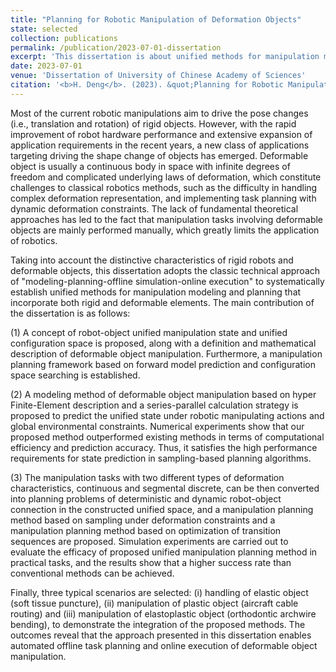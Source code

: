 ```yaml
---
title: "Planning for Robotic Manipulation of Deformation Objects"
state: selected
collection: publications
permalink: /publication/2023-07-01-dissertation
excerpt: 'This dissertation is about unified methods for manipulation modeling and planning that incorporate both rigid and deformable elements.'
date: 2023-07-01
venue: 'Dissertation of University of Chinese Academy of Sciences'
citation: '<b>H. Deng</b>. (2023). &quot;Planning for Robotic Manipulation of Deformation Objects [D].&quot; <i><b>University of Chinese Academy of Sciences</b></i>, 2023.'
---
```


Most of the current robotic manipulations aim to drive the pose changes (i.e., translation and rotation) of rigid objects. However, with the rapid improvement of robot hardware performance and extensive expansion of application requirements in the recent years, a new class of applications targeting driving the shape change of objects has emerged. Deformable object is usually a continuous body in space with infinite degrees of freedom and complicated underlying laws of deformation, which constitute challenges to classical robotics methods, such as the difficulty in handling complex deformation representation, and implementing task planning with dynamic deformation constraints. The lack of fundamental theoretical approaches has led to the fact that manipulation tasks involving deformable objects are mainly performed manually, which greatly limits the application of robotics.

Taking into account the distinctive characteristics of rigid robots and deformable objects, this dissertation adopts the classic technical approach of "modeling-planning-offline simulation-online execution" to systematically establish unified methods for manipulation modeling and planning that incorporate both rigid and deformable elements. The main contribution of the dissertation is as follows: 

(1) A concept of robot-object unified manipulation state and unified configuration space is proposed, along with a definition and mathematical description of deformable object manipulation. Furthermore, a manipulation planning framework based on forward model prediction and configuration space searching is established. 

(2) A modeling method of deformable object manipulation based on hyper Finite-Element description and a series-parallel calculation strategy is proposed to predict the unified state under robotic manipulating actions and global environmental constraints. Numerical experiments show that our proposed method outperformed existing methods in terms of computational efficiency and prediction accuracy. Thus, it satisfies the high performance requirements for state prediction in sampling-based planning algorithms. 

(3) The manipulation tasks with two different types of deformation characteristics, continuous and segmental discrete, can be then converted into planning problems of deterministic and dynamic robot-object connection in the constructed unified space, and a manipulation planning method based on sampling under deformation constraints and a manipulation planning method based on optimization of transition sequences are proposed. Simulation experiments are carried out to evaluate the efficacy of proposed unified manipulation planning method in practical tasks, and the results show that a higher success rate than conventional methods can be achieved. 

Finally, three typical scenarios are selected: (i) handling of elastic object (soft tissue puncture), (ii) manipulation of plastic object (aircraft cable routing) and (iii) manipulation of elastoplastic object (orthodontic archwire bending), to demonstrate the integration of the proposed methods. The outcomes reveal that the approach presented in this dissertation enables automated offline task planning and online execution of deformable object manipulation. 
